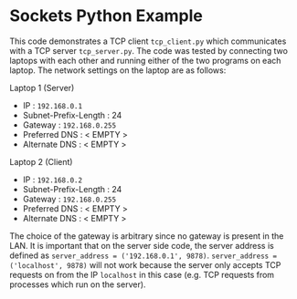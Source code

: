 # Sockets Python Example
This code demonstrates a TCP client `tcp_client.py` which communicates with a TCP server `tcp_server.py`. The code was tested by connecting two laptops with each other and running either of the two programs on each laptop. The network settings on the laptop are as follows:

Laptop 1 (Server)
* IP : `192.168.0.1`
* Subnet-Prefix-Length : 24
* Gateway : `192.168.0.255`
* Preferred DNS : < EMPTY >
* Alternate DNS : < EMPTY >

Laptop 2 (Client)
* IP : `192.168.0.2`
* Subnet-Prefix-Length : 24
* Gateway : `192.168.0.255`
* Preferred DNS : < EMPTY >
* Alternate DNS : < EMPTY >

The choice of the gateway is arbitrary since no gateway is present in the LAN.
It is important that on the server side code, the server address is defined as `server_address = ('192.168.0.1', 9878)`. `server_address = ('localhost', 9878)` will not work because the server only accepts TCP
requests on from the IP `localhost` in this case (e.g. TCP requests from processes which run on the server).

